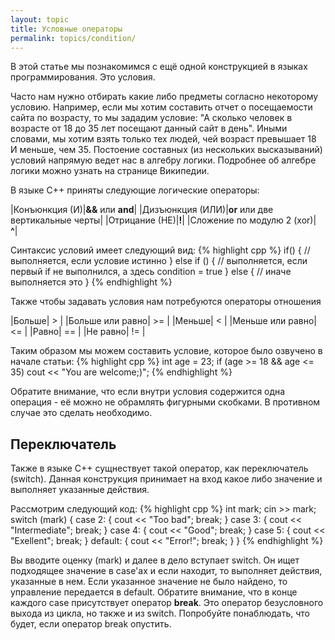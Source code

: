 ```yaml
---
layout: topic
title: Условные операторы
permalink: topics/condition/
---
```

В этой статье мы познакомимся с ещё одной конструкцией в языках программирования. Это условия.

Часто нам нужно отбирать какие либо предметы согласно некоторому условию. Например, если мы хотим составить отчет о посещаемости сайта по возрасту, то мы зададим условие: "А сколько человек в возрасте от 18 до 35 лет посещают данный сайт в день". Иными словами, мы хотим взять только тех людей, чей возраст превышает 18 И меньше, чем 35. Постоение составных (из нескольких высказываний) условий напрямую ведет нас в алгебру логики. Подробнее об алгебре логики можно узнать на странице Википедии.

В языке С++ приняты следующие логические операторы:

|Конъюнкция (И)|**&&** или **and**|
|Дизъюнкция (ИЛИ)|**or** или две вертикальные черты|
|Отрицание (НЕ)|**!**|
|Сложение по модулю 2 (xor)| **^**|

Синтаксис условий имеет следующий вид:
{% highlight cpp %}
if(<condition>)
  {
    // выполняется, если условие истинно
  }
else if (<condition>)
  {
    // выполняется, если первый if не выполнился, а здесь condition = true
  }
else
  {
    // иначе выполняется это
  }
{% endhighlight %}
  
Также чтобы задавать условия нам потребуются операторы отношения

|Больше| > |
|Больше или равно| >= |
|Меньше| < |
|Меньше или равно| <= |
|Равно| == |
|Не равно| != |

Таким образом мы можем составить условие, которое было озвучено в начале статьи:
{% highlight cpp %}
int age = 23;
if (age >= 18 && age <= 35)
cout << "You are welcome;)";
{% endhighlight %}

Обратите внимание, что если внутри условия содержится одна операция - её можно не обрамлять фигурными скобками. В противном случае это сделать необходимо.

## Переключатель
Также в языке C++ сущнествует такой оператор, как переключатель (switch). Данная конструкция принимает на вход какое либо значение и выполняет указанные действия.

Рассмотрим следующий код:
{% highlight cpp %}
     int mark;
     cin >> mark;
     switch (mark)
     {
        case 2: 
        {
		cout << "Too bad";
		break;
	}
	case 3: 
	{
		cout << "Intermediate";
		break;
	}
	case 4:
	{
		cout << "Good";
		break;
	}
	case 5:
	{
		cout << "Exellent";
		break;
	}
	default:
	{
		cout << "Error!";
		break;
	}
	}
{% endhighlight %}

Вы вводите оценку (mark) и далее в дело вступает switch. Он ищет подходящее значение в case'ах и если находит, то выполняет действия, указанные в нем. Если указанное значение не было найдено, то управление передается в default. Обратите внимание, что в конце каждого case присутствует оператор **break**. Это оператор безусловного выхода из цикла, но также и из switch. Попробуйте понаблюдать, что будет, если оператор break опустить.

